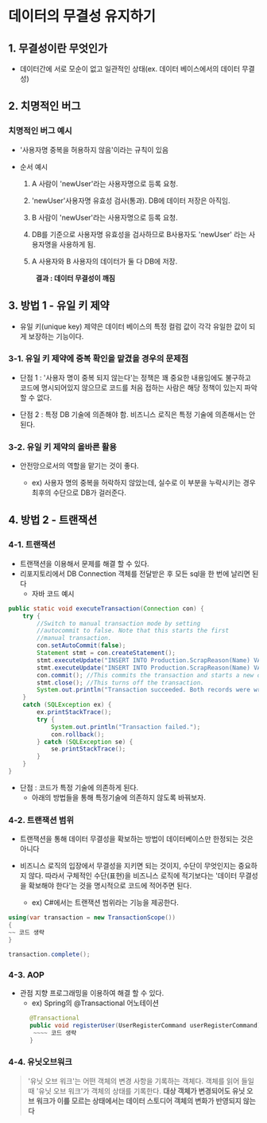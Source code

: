 # 데이터의 무결성 유지하기

## 1. 무결성이란 무엇인가
- 데이터간에 서로 모순이 없고 일관적인 상태(ex. 데이터 베이스에서의 데이터 무결성)

## 2. 치명적인 버그
### 치명적인 버그 예시
- '사용자명 중복을 허용하지 않음'이라는 규칙이 있음

- 순서 예시
    1. A 사람이 'newUser'라는 사용자명으로 등록 요청.
    
    2. 'newUser'사용자명 유효성 검사(통과). DB에 데이터 저장은 아직임.
    
    3. B 사람이 'newUser'라는 사용자명으로 등록 요청.
    
    4. DB를 기준으로 사용자명 유효성을 검사하므로 B사용자도 'newUser' 라는 사용자명을 사용하게 됨.
    
    5. A 사용자와 B 사용자의 데이터가 둘 다 DB에 저장. 
    

   &nbsp; &nbsp; &nbsp; &nbsp; **결과 : 데이터 무결성이 깨짐**
   
## 3. 방법 1 - 유일 키 제약
- 유일 키(unique key) 제약은 데이터 베이스의 특정 컬럼 값이 각각 유일한 값이 되게 보장하는 기능이다.

### 3-1. 유일 키 제약에 중복 확인을 맡겼을 경우의 문제점
- 단점 1 : '사용자 명이 중복 되지 않는다'는 정책은 꽤 중요한 내용임에도 불구하고 코드에 명시되어있지 않으므로 코드를 처음 접하는 사람은 해당 정책이 있는지 파악할 수 없다.

- 단점 2 : 특정 DB 기술에 의존해야 함.  비즈니스 로직은 특정 기술에 의존해서는 안된다.


### 3-2. 유일 키 제약의 올바른 활용
- 안전망으로서의 역할을 맡기는 것이 좋다.

    - ex) 사용자 명의 중복을 허락하지 않았는데, 실수로 이 부분을 누락시키는 경우 최후의 수단으로 DB가 걸러준다.
    
    
## 4. 방법 2 - 트랜잭션

### 4-1. 트랜잭션
- 트랜잭션을 이용해서 문제를 해결 할 수 있다.
- 리포지토리에서 DB Connection 객체를 전달받은 후 모든 sql을 한 번에 날리면 된다
    - 자바 코드 예시
~~~java
public static void executeTransaction(Connection con) {
	try {
		//Switch to manual transaction mode by setting
		//autocommit to false. Note that this starts the first 
		//manual transaction.
		con.setAutoCommit(false);
		Statement stmt = con.createStatement();
		stmt.executeUpdate("INSERT INTO Production.ScrapReason(Name) VALUES('Wrong size')");
		stmt.executeUpdate("INSERT INTO Production.ScrapReason(Name) VALUES('Wrong color')");
		con.commit(); //This commits the transaction and starts a new one.
		stmt.close(); //This turns off the transaction.
		System.out.println("Transaction succeeded. Both records were written to the database.");
	}
	catch (SQLException ex) {
		ex.printStackTrace();
		try {
			System.out.println("Transaction failed.");
			con.rollback();			
        } catch (SQLException se) {
			se.printStackTrace();
		}
	}
}
~~~


- 단점 : 코드가 특정 기술에 의존하게 된다. 
	- 아래의 방법들을 통해 특정기술에 의존하지 않도록 바꿔보자.
    
    
### 4-2. 트랜잭션 범위
- 트랜잭션을 통해 데이터 무결성을 확보하는 방법이 데이터베이스만 한정되는 것은 아니다

- 비즈니스 로직의 입장에서 무결성을 지키면 되는 것이지, 수단이 무엇인지는 중요하지 않다. 따라서 구체적인 수단(표현)을 비즈니스 로직에 적기보다는 '데이터 무결성을 확보해야 한다'는 것을 명시적으로 코드에 적어주면 된다.

    - ex) C#에서는 트랜잭션 범위라는 기능을 제공한다.
    
~~~ cs
using(var transaction = new TransactionScope())
{
~~ 코드 생략
}

transaction.complete();
~~~

### 4-3. AOP
- 관점 지향 프로그래밍을 이용하여 해결 할 수 있다.
    - ex) Spring의 @Transactional 어노테이션

```java
      @Transactional
      public void registerUser(UserRegisterCommand userRegisterCommand) {
       ~~~~ 코드 생략
      }
```
### 4-4. 유닛오브워크
>  '유닛 오브 워크'는 어떤 객체의 변경 사항을 기록하는 객체다. 객체를 읽어 들일 때 '유닛 오브 워크'가 객체의 상태를 기록한다. **대상 객체가 변경되어도 유닛 오브 워크가 이를 모르는 상태에서는 데이터 스토디어 객체의 변화가 반영되지 않는다** 
